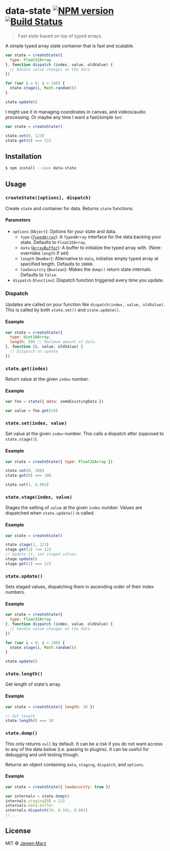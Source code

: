 # data-state [![NPM version](https://badge.fury.io/js/data-state.svg)](https://npmjs.org/package/data-state) [![Build Status](https://travis-ci.org/jamen/data-state.svg?branch=master)](https://travis-ci.org/jamen/data-state)

> Fast state based on top of typed arrays.

A simple typed array state container that is fast and scalable.

```js
var state = createState({
  type: Float32Array
}, function dispatch (index, value, oldValue) {
  // Handle value changes on the data
})

for (var i = 0; i < 100) {
  state.stage(i, Math.random())
}

state.update()
```

I might use it in managing coordinates in canvas, and videos/audio processing. Or maybe any time I want a fast/simple `Set`:

```js
var state = createState()

state.set(0, 123)
state.get(0) === 123
```

## Installation

```sh
$ npm install --save data-state
```

## Usage

### `createState([options], dispatch)`

Create `state` and container for data.  Returns `state` functions.

#### Parameters

 - `options` (`Object`): Options for your state and data.
   - `type` ([_`TypedArray`_](https://developer.mozilla.org/en-US/docs/Web/JavaScript/Reference/Global_Objects/TypedArray)): A _`TypedArray`_ interface for the data backing your state.  Defaults to `Float32Array`.
   - `data` ([`ArrayBuffer`](https://developer.mozilla.org/en-US/docs/Web/JavaScript/Reference/Global_Objects/ArrayBuffer)): A buffer to initialize the typed array with. (Note: overrides `length` if set)
   - `length` (`Number`): Alternative to `data`, initialize empty typed array at specified length. Defaults to `10000`.
   - `lowSecurity` (`Boolean`): Makes the `dump()` return state internals. Defaults to `false`.
 - `dispatch` (`Function`): Dispatch function triggered every time you update.

### Dispatch

Updates are called on your function like `dispatch(index, value, oldValue)`.  This is called by both `state.set()` and `state.update()`.

#### Example

```js
var state = createState({
  type: Uint16Array,
  length: 500 // Maximum amount of data.
}, function (i, value, oldValue) {
  // Dispatch on update
})
```

### `state.get(index)`

Return value at the given `index` number.

#### Example

```js
var foo = state({ data: someExistingData })

var value = foo.get(10)
```

### `state.set(index, value)`

Set value at the given `index` number.  This calls a dispatch after (opposed to `state.stage()`).

#### Example

```js
var state = createState({ type: Float32Array })

state.set(0, 100)
state.get(0) === 100

state.set(1, 0.005)
```

### `state.stage(index, value)`

Stages the setting of `value` at the given `index` number.  Values are dispatched when `state.update()` is called.

#### Example

```js
var state = createState()

state.stage(1, 123)
stage.get(1) !== 123
// Update it, set staged values
stage.update()
stage.get(1) === 123
```

### `state.update()`

Sets staged values, dispatching them in ascending order of their index numbers.

#### Example

```js
var state = createState({
  type: Float32Array
}, function dispatch (index, value, oldValue) {
  // Handle value changes on the data
})

for (var i = 0; i < 100) {
  state.stage(i, Math.random())
}

state.update()
```

### `state.length()`

Get length of state's array.

#### Example

```js
var state = createState({ length: 10 })

// Get length
state.length() === 10
```

### `state.dump()`

This only returns `null` by default.  It can be a risk if you do not want access to any of the data below (i.e. passing to plugins).  It can be useful for debugging and unit testing though.

Returns an object containing `data`, `staging`, `dispatch`, and `options`.

#### Example

```js
var state = createState({ lowSecurity: true })

var internals = state.dump()
internals.staging[0] = 123
internals.data.buffer
internals.dispatch(10, 0.101, 0.001)
// ...
```

## License

MIT © [Jamen Marz](https://git.io/jamen)
